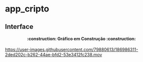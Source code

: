 # app_cripto

## Interface

<h4 align="center"> 
    :construction:  Gráfico em Construção  :construction:
</h4>

https://user-images.githubusercontent.com/79880613/186986311-2ded202c-b262-44ae-bfd2-53e3412fc238.mov

